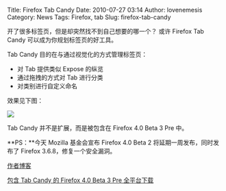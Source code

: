Title: Firefox Tab Candy
Date: 2010-07-27 03:14
Author: lovenemesis
Category: News
Tags: Firefox, tab
Slug: firefox-tab-candy

开了很多标签页，但是却突然找不到自己想要的哪一个？ 或许 Firefox Tab
Candy 可以成为你规划标签页的好工具。

Tab Candy 目的在与通过视觉化的方式管理标签页：

-   对 Tab 提供类似 Expose 的纵览
-   通过拖拽的方式对 Tab 进行分类
-   对类别进行自定义命名

效果见下图：

[![](http://linuxtoy.org/img/2010/07/screenshot-minefield-tab-sets.png)](http://linuxtoy.org/img/2010/07/screenshot-minefield-tab-sets.png)

Tab Candy 并不是扩展，而是被包含在 Firefox 4.0 Beta 3 Pre 中。

**PS：**今天 Mozilla 基金会宣布 Firefox 4.0 Beta 2
将延期一周发布，同时发布了 Firefox 3.6.8，修复一个安全漏洞。

[作者博客](http://www.azarask.in/blog/post/tabcandy/)

[包含 Tab Candy 的 Firefox 4.0 Beta 3 Pre
全平台下载](http://ftp.mozilla.org/pub/mozilla.org/firefox/tryserver-builds/edward.lee@engineering.uiuc.edu-4d7c7a3c5ac2/)
